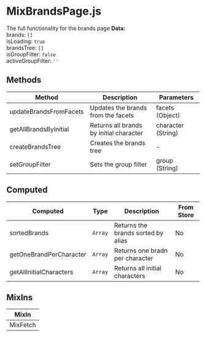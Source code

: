 # MixBrandsPage.js

The full functionality for the brands page **Data:**<br> brands: `[]`<br> isLoading: `true`<br> brandsTree: `[]`<br> isGroupFilter: `false`<br> activeGroupFilter: `''`<br>

## Methods

<!-- @vuese:MixBrandsPage.js:methods:start -->
|Method|Description|Parameters|
|---|---|---|
|updateBrandsFromFacets|Updates the brands from the facets|facets (Object)|
|getAllBrandsByInitial|Returns all brands by initial character|character (String)|
|createBrandsTree|Creates the brands tree|-|
|setGroupFilter|Sets the group filter|group (String)|

<!-- @vuese:MixBrandsPage.js:methods:end -->


## Computed

<!-- @vuese:MixBrandsPage.js:computed:start -->
|Computed|Type|Description|From Store|
|---|---|---|---|
|sortedBrands|`Array`|Returns the brands sorted by alias|No|
|getOneBrandPerCharacter|`Array`|Returns one bradn per character|No|
|getAllInitialCharacters|`Array`|Returns all initial characters|No|

<!-- @vuese:MixBrandsPage.js:computed:end -->


## MixIns

<!-- @vuese:MixBrandsPage.js:mixIns:start -->
|MixIn|
|---|
|MixFetch|

<!-- @vuese:MixBrandsPage.js:mixIns:end -->


